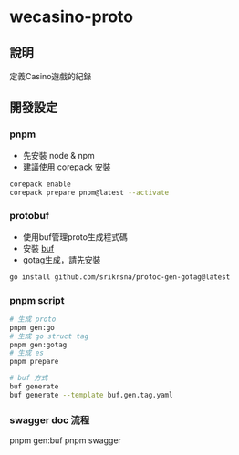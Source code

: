 # wecasino-proto

## 說明

定義Casino遊戲的紀錄

## 開發設定

### pnpm

* 先安裝 node & npm
* 建議使用 corepack 安裝

``` zsh
corepack enable
corepack prepare pnpm@latest --activate
```

### protobuf

* 使用buf管理proto生成程式碼
* 安裝 [buf](https://buf.build/docs/installation)
* gotag生成，請先安裝

``` zsh
go install github.com/srikrsna/protoc-gen-gotag@latest
```

### pnpm script

``` zsh
# 生成 proto
pnpm gen:go
# 生成 go struct tag
pnpm gen:gotag
# 生成 es
pnpm prepare

# buf 方式
buf generate 
buf generate --template buf.gen.tag.yaml
```
### swagger doc 流程
pnpm gen:buf
pnpm swagger